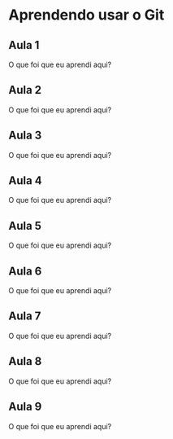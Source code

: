 # Aprendendo usar o Git


## Aula 1

O que foi que eu aprendi aqui?

## Aula 2

O que foi que eu aprendi aqui?

## Aula 3

O que foi que eu aprendi aqui?

## Aula 4

O que foi que eu aprendi aqui?

## Aula 5

O que foi que eu aprendi aqui?

## Aula 6

O que foi que eu aprendi aqui?

## Aula 7

O que foi que eu aprendi aqui?

## Aula 8

O que foi que eu aprendi aqui?

## Aula 9

 O que foi que eu aprendi aqui?
